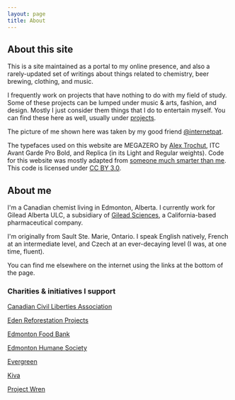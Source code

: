 ```yaml
---
layout: page
title: About
---
```


## About this site

This is a site maintained as a portal to my online presence, and also a rarely-updated set of writings about things related to chemistry, beer brewing, clothing, and music.

I frequently work on projects that have nothing to do with my field of study. Some of these projects can be lumped under music & arts, fashion, and design. Mostly I just consider them things that I do to entertain myself. You can find these here as well, usually under [projects](https://nickuhlig.github.io/projects/).

The picture of me shown here was taken by my good friend [@internetpat](https://www.instagram.com/internetpat/?hl=en).

The typefaces used on this website are MEGAZERO by [Alex Trochut](https://alextrochut.com/), ITC Avant Garde Pro Bold, and Replica (in its Light and Regular weights). Code for this website was mostly adapted from [someone much smarter than me](https://rsms.me). This code is licensed under [CC BY 3.0](https://creativecommons.org/licenses/by/3.0/).

## About me

I'm a Canadian chemist living in Edmonton, Alberta. I currently work for Gilead Alberta ULC, a subsidiary of [Gilead Sciences](https://www.gilead.com), a California-based pharmaceutical company.

I'm originally from Sault Ste. Marie, Ontario. I speak English natively, French at an intermediate level, and Czech at an ever-decaying level (I was, at one time, fluent).

You can find me elsewhere on the internet using the links at the bottom of the page. 

### Charities & initiatives I support

[Canadian Civil Liberties Association](https://ccla.org/)

[Eden Reforestation Projects](https://edenprojects.org/)

[Edmonton Food Bank](https://www.edmontonsfoodbank.com/)

[Edmonton Humane Society](https://www.edmontonhumanesociety.com/)

[Evergreen](https://www.evergreen.ca/)

[Kiva](https://www.kiva.org/)

[Project Wren](https://projectwren.com/)


